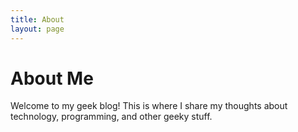 ```yaml
---
title: About
layout: page
---
```


# About Me

Welcome to my geek blog! This is where I share my thoughts about technology, programming, and other geeky stuff.